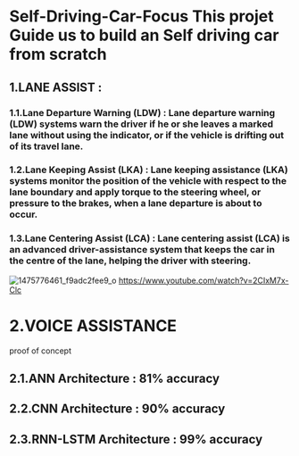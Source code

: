 # Self-Driving-Car-Focus This projet Guide us to build an Self driving car from scratch 
## 1.LANE ASSIST :
### 1.1.Lane Departure Warning (LDW) : Lane departure warning (LDW) systems warn the driver if he or she leaves a marked lane without using the indicator, or if the vehicle is drifting out of its travel lane.
### 1.2.Lane Keeping Assist (LKA) : Lane keeping assistance (LKA) systems monitor the position of the vehicle with respect to the lane boundary and apply torque to the steering wheel, or pressure to the brakes, when a lane departure is about to occur.
### 1.3.Lane Centering Assist (LCA) : Lane centering assist (LCA) is an advanced driver-assistance system that keeps the car in the centre of the lane, helping the driver with steering.
![1475776461_f9adc2fee9_o](https://github.com/yassine-cherni/Self-Driving-Car-Focus-/assets/125700497/bb307839-7625-4124-a15e-d20d393074a8)
https://www.youtube.com/watch?v=2CIxM7x-Clc
# 2.VOICE ASSISTANCE 
proof of concept 
## 2.1.ANN Architecture : 81% accuracy 
## 2.2.CNN Architecture : 90% accuracy 
## 2.3.RNN-LSTM Architecture : 99% accuracy 

